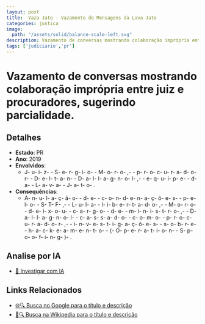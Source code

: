 ```yaml
---
layout: post
title:  Vaza Jato - Vazamento de Mensagens da Lava Jato
categories: justica
image:
  path: "/assets/solid/balance-scale-left.svg"
description: Vazamento de conversas mostrando colaboração imprópria entre juiz e procuradores✧  sugerindo parcialidade.Juiz Sergio Moro✧  procurador Deltan Dallagnol✧  equipe da Lava Jato.
tags: ['judiciario','pr']
---
```


# Vazamento de conversas mostrando colaboração imprópria entre juiz e procuradores, sugerindo parcialidade.

## Detalhes
- **Estado**: PR
- **Ano**: 2019
- **Envolvidos**:
  - J- u- i- z-  - S- e- r- g- i- o-  - M- o- r- o- ,-  - p- r- o- c- u- r- a- d- o- r-  - D- e- l- t- a- n-  - D- a- l- l- a- g- n- o- l- ,-  - e- q- u- i- p- e-  - d- a-  - L- a- v- a-  - J- a- t- o- .
- **Consequências**:
  - A- n- u- l- a- ç- ã- o-  - d- e-  - c- o- n- d- e- n- a- ç- õ- e- s-  - p- e- l- o-  - S- T- F- ,-  - L- u- l- a-  - l- i- b- e- r- t- a- d- o- ,-  - M- o- r- o-  - d- e- i- x- o- u-  - c- a- r- g- o-  - d- e-  - m- i- n- i- s- t- r- o- ,-  - D- a- l- l- a- g- n- o- l-  - c- a- s- s- a- d- o-  - c- o- m- o-  - p- r- o- c- u- r- a- d- o- r- ,-  - i- n- v- e- s- t- i- g- a- ç- õ- e- s-  - s- o- b- r- e-  - h- a- c- k- e- a- m- e- n- t- o-  - (- O- p- e- r- a- t- i- o- n-  - S- p- o- o- f- i- n- g- )- .

## Analise por IA
- [🤖 Investigar com IA](https://www.perplexity.ai/search?q=Vaza%20Jato%20-%20Vazamento%20de%20Mensagens%20da%20Lava%20Jato%20Vazamento%20de%20conversas%20mostrando%20colabora%C3%A7%C3%A3o%20impr%C3%B3pria%20entre%20juiz%20e%20procuradores%2C%20sugerindo%20parcialidade.%20PR)

## Links Relacionados
- [🌐🔍 Busca no Google para o título e descrição](https://www.google.com/search?q=Vaza%20Jato%20-%20Vazamento%20de%20Mensagens%20da%20Lava%20Jato%20Vazamento%20de%20conversas%20mostrando%20colabora%C3%A7%C3%A3o%20impr%C3%B3pria%20entre%20juiz%20e%20procuradores%2C%20sugerindo%20parcialidade.%20PR)
- [📖🔍 Busca na Wikipedia para o título e descrição](https://pt.wikipedia.org/w/index.php?search=Vaza%20Jato%20-%20Vazamento%20de%20Mensagens%20da%20Lava%20Jato%20Vazamento%20de%20conversas%20mostrando%20colabora%C3%A7%C3%A3o%20impr%C3%B3pria%20entre%20juiz%20e%20procuradores%2C%20sugerindo%20parcialidade.%20PR)

